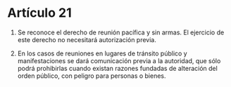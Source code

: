 # Artículo 21

1. Se reconoce el derecho de reunión pacífica y sin armas. El ejercicio de este derecho no necesitará autorización previa.

2. En los casos de reuniones en lugares de tránsito público y manifestaciones se dará comunicación previa a la autoridad, que sólo podrá prohibirlas cuando existan razones fundadas de alteración del orden público, con peligro para personas o bienes.
